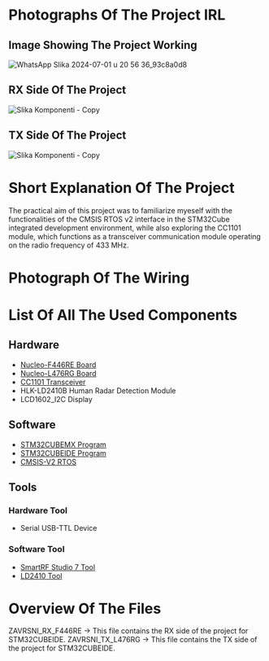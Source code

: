 # Photographs Of The Project IRL
## Image Showing The Project Working
![WhatsApp Slika 2024-07-01 u 20 56 36_93c8a0d8](https://github.com/user-attachments/assets/9b79b3a8-5e72-4399-9378-4bbb81049f3a)

## RX Side Of The Project
![Slika Komponenti - Copy](https://github.com/user-attachments/assets/eceefe91-18c2-4593-a17d-893e1687222a)

## TX Side Of The Project
![Slika Komponenti - Copy](https://github.com/user-attachments/assets/ffc01259-6000-4b1a-8c93-7a0d3917437c)

# Short Explanation Of The Project
The practical aim of this project was to familiarize myeself with the functionalities of the CMSIS 
RTOS v2 interface in the STM32Cube integrated development environment, while also 
exploring the CC1101 module, which functions as a transceiver communication module 
operating on the radio frequency of 433 MHz.

# Photograph Of The Wiring

# List Of All The Used Components
## Hardware
* [Nucleo-F446RE Board](https://www.st.com/en/evaluation-tools/nucleo-f446re.html)
* [Nucleo-L476RG Board](https://www.st.com/en/evaluation-tools/nucleo-l476rg.html)
* [CC1101 Transceiver](https://www.ti.com/product/CC1101?keyMatch=CC1101&tisearch=search-everything&usecase=GPN-ALT&bm-verify=AAQAAAAJ_____z_JZDjlRNkQf0g6q4npV2w8d8BiAECWO0JyIodHEgjOSV90qO7CPvih_sx8H5Xi7qSPs5BnjfTnKsCtXrI39b1obV-YYNCvUpR60A3YU1Yl4pQ8UvShZvoKL4jhoeFrQk7rgdsREO0qrzl8Fe5DqJcSGsh7O2QwkmafS3I9XvAcWQd9CyHZGWXDCJKs2MP-WMQ-SZeythrjvuBssvxYVhK__0zWtyyEB1ciQMf_a6LIg4pkYjajAUe9OR4L97nmWlnJaoo3KZzPaKhF4B4r-Wr8M2xAyWBQLZbB0HhP5mJxTRvv94HIRAcm9BDbk6Hh72nBrMtj9yrJbg2JKAGnDND_oCma78IIX10uXuirOZ_6ytI)
* HLK-LD2410B Human Radar Detection Module
* LCD1602_I2C Display
## Software
* [STM32CUBEMX Program](https://www.st.com/en/development-tools/stm32cubemx.html)
* [STM32CUBEIDE Program](https://www.st.com/en/development-tools/stm32cubeide.html)
* [CMSIS-V2 RTOS](https://arm-software.github.io/CMSIS_5/develop/RTOS2/html/index.html)
## Tools
### Hardware Tool
* Serial USB-TTL Device
### Software Tool
* [SmartRF Studio 7 Tool](https://www.ti.com/tool/download/SMARTRF-STUDIO-7/2.31.0)
* [LD2410 Tool](https://github.com/Emil-J/wireless_human_detection/tree/main/LD2410B%20Tools%20%26%20Documents/LD2410%20Tool)
# Overview Of The Files
ZAVRSNI_RX_F446RE -> This file contains the RX side of the project for STM32CUBEIDE.
ZAVRSNI_TX_L476RG -> This file contains the TX side of the project for STM32CUBEIDE.
